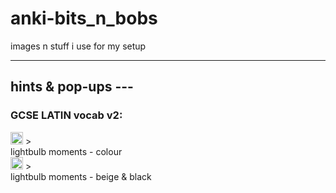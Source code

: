 # anki-bits_n_bobs
images n stuff i use for my setup
<hr>

## hints & pop-ups ---

  ### GCSE LATIN vocab v2:
   <img src="https://github-production-user-asset-6210df.s3.amazonaws.com/88746918/258594955-3bd9c1c7-0b72-463c-8772-d771187b4f06.png" height="20vw" width="auto">
       > <br>lightbulb moments - colour 
<br>
    <img src="https://github.com/dative9/anki-bits_n_bobs/assets/88746918/91406c60-81e6-4244-b199-42b261a8922d" height="20vw" width="auto">
      > <br> lightbulb moments - beige & black

